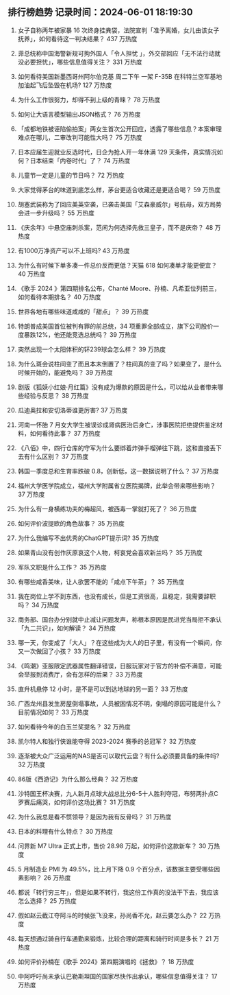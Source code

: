 
## 排行榜趋势 记录时间：2024-06-01 18:19:30
  
  1. 女子自称两年被家暴 16 次终身挂粪袋，法院宣判「准予离婚，女儿由该女子抚养」，如何看待这一判决结果？ 437 万热度
    
  2. 菲总统称中国海警新规可拘外国人「令人担忧 」，外交部回应「无不法行动就没必要担忧」，哪些信息值得关注？ 331 万热度
    
  3. 如何看待美国新墨西哥州阿尔伯克基 周二下午 一架 F-35B 在科特兰空军基地加油起飞后坠毁在机场? 127 万热度
    
  4. 为什么工作很努力，却得不到上级的青睐？ 78 万热度
    
  5. 如何让大语言模型输出JSON格式？ 76 万热度
    
  6. 「成都地铁被诬陷偷拍案」两女生首次公开回应，透露了哪些信息？本案审理难点在哪儿，二审改判可能性大吗？ 75 万热度
    
  7. 日本应届生迎就业反选时代，日企为抢人开一年休满 129 天条件，真实情况如何？日本结束「内卷时代」了？ 74 万热度
    
  8. 儿童节一定是儿童的节日吗？ 72 万热度
    
  9. 大家觉得茅台的味道到底怎么样，茅台更适合收藏还是更适合喝？ 59 万热度
    
  10. 胡塞武装称为了回应美英空袭，已袭击美国「艾森豪威尔」号航母，双方局势会进一步升级吗？ 55 万热度
    
  11. 《庆余年》中悬空庙刺杀案，范闲为何选择先救三皇子，而不是庆帝？ 48 万热度
    
  12. 有1000万净资产可以不上班吗? 43 万热度
    
  13. 为什么有时候下单多凑一件总价反而更低？天猫 618 如何凑单才能更便宜？ 40 万热度
    
  14. 《歌手 2024 》第四期排名公布，Chanté Moore、孙楠、凡希亚位列前三，如何看待本期排名？ 40 万热度
    
  15. 世界各地有哪些味道咸咸的「甜点」？ 39 万热度
    
  16. 特朗普成美国首位被判有罪的前总统，34 项重罪全部成立，旗下公司股价一度暴跌12%，他还能竞选总统吗？ 39 万热度
    
  17. 突然出现一个太阳体积的钚239球会怎么样？ 39 万热度
    
  18. 为什么斑会说柱间变了而且本末倒置了？柱间真的变了吗？如果变了，是什么时候开始的，能避免吗？ 39 万热度
    
  19. 剧版《狐妖小红娘·月红篇》没有成为爆款的原因是什么，可以给从业者带来哪些经验与反思？ 38 万热度
    
  20. 瓜迪奥拉和安切洛蒂谁更厉害? 37 万热度
    
  21. 河南一怀胎 7 月女大学生被误诊成肾病医治后身亡，涉事医院拒绝提供鉴定材料，如何看待此事？ 37 万热度
    
  22. 《八佰》中，四行仓库的守军为什么要绑着炸弹手榴弹往下跳，这和直接丢下去有什么区别？ 37 万热度
    
  23. 韩国一季度总和生育率跌破 0.8，创新低，这一数据说明了什么？ 37 万热度
    
  24. 福州大学医学院成立，福州大学附属省立医院揭牌，此举会带来哪些影响？ 37 万热度
    
  25. 为什么有一身横练功夫的梅超风，被西毒一掌就打死了？ 36 万热度
    
  26. 如何评价波提欧的角色故事？ 35 万热度
    
  27. 为什么我编写不出优秀的ChatGPT提示词? 35 万热度
    
  28. 如果青山没有创作灰原哀这个人物，柯哀党会喜欢新兰吗？ 35 万热度
    
  29. 军队文职是什么工作？ 35 万热度
    
  30. 有哪些咸香美味，让人欲罢不能的「咸点下午茶」？ 35 万热度
    
  31. 我在岗位上学不到东西，也没有成长，但是工资很高，且稳定，我需要辞职吗？ 34 万热度
    
  32. 商务部、国台办分别就中止减让问题发声，称根本原因是民进党当局拒不承认「九二共识」，如何解读？ 34 万热度
    
  33. 哪一天，你变成了「大人」？在这些成为大人的日子里，有没有一个瞬间，你又一次做回了小孩？ 33 万热度
    
  34. 《鸣潮》亚服限定武器属性翻译错误，日服玩家对于官方的补偿不满意，可能会举报到消费厅，会有怎样的后果？ 33 万热度
    
  35. 直升机悬停 12 小时，是不是可以到达地球的另一面？ 33 万热度
    
  36. 广西龙州县发生房屋倒塌事故，人员被困情况不明，倒塌的原因可能是什么？目前情况如何？ 33 万热度
    
  37. 如何看待今年的白玉兰奖提名？ 32 万热度
    
  38. 凯尔特人和独行侠谁能夺得 2023-2024 赛季的总冠军？ 32 万热度
    
  39. 逐渐被大众广泛运用的NAS是否可以取代云盘？有什么必须要具备的条件吗? 32 万热度
    
  40. 86版《西游记》为什么那么经典？ 32 万热度
    
  41. 沙特国王杯决赛，九人新月点球大战总比分6-5十人胜利夺冠，布努两扑点C罗赛后痛哭，如何评价这场比赛？ 31 万热度
    
  42. 为什么我总是看不惯领导？是因为我有反骨吗？ 31 万热度
    
  43. 日本的料理有什么特点？ 30 万热度
    
  44. 问界新 M7 Ultra 正式上市，售价 28.98 万起，如何评价这款新车？ 30 万热度
    
  45. 5 月制造业 PMI 为 49.5%，比上月下降 0.9 个百分点，该数据主要受哪些因素影响？ 26 万热度
    
  46. 都说「转行穷三年」，但是如果不转行，我这份工作真的没法干下去，我应该怎么选择？ 25 万热度
    
  47. 假如赵云截江夺阿斗的时候张飞没来，孙尚香不允，赵云要怎么办？ 22 万热度
    
  48. 每天想通过骑自行车通勤来锻炼，比较合理的距离和骑行时间是多长？ 21 万热度
    
  49. 如何评价孙楠在《歌手 2024》第四期演唱的《拯救》？ 18 万热度
    
  50. 中阿呼吁尚未承认巴勒斯坦国的国家尽快作出承认，哪些信息值得关注？ 17 万热度
    